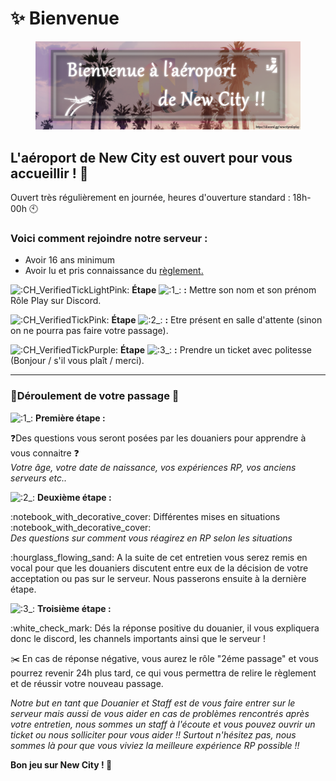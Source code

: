 # ✨ Bienvenue

<figure><img src="../.gitbook/assets/image (1) (1).png" alt=""><figcaption></figcaption></figure>

## L'aéroport de New City est ouvert pour vous accueillir ! 🎫

Ouvert très régulièrement en journée, heures d'ouverture standard : 18h-00h :clock10:

### Voici comment rejoindre notre serveur :&#x20;

* Avoir 16 ans minimum
* Avoir lu et pris connaissance du [règlement](broken-reference)[.](broken-reference)

<img src="https://cdn.discordapp.com/emojis/715585818504331355.gif?size=56&#x26;quality=lossless" alt=":CH_VerifiedTickLightPink:" data-size="line"> **Étape** <img src="https://cdn.discordapp.com/emojis/1138464274172366929.webp?size=56&#x26;quality=lossless" alt=":1_:" data-size="line"> **:** Mettre son nom et son prénom Rôle Play sur Discord.

<img src="https://cdn.discordapp.com/emojis/708621651226394644.gif?size=56&#x26;quality=lossless" alt=":CH_VerifiedTickPink:" data-size="line"> **Étape** <img src="https://cdn.discordapp.com/emojis/1138470493318553720.webp?size=56&#x26;quality=lossless" alt=":2_:" data-size="line"> **:** Etre présent en salle d'attente (sinon on ne pourra pas faire votre passage).

<img src="https://cdn.discordapp.com/emojis/704017074875269152.gif?size=56&#x26;quality=lossless" alt=":CH_VerifiedTickPurple:" data-size="line"> **Étape** <img src="https://cdn.discordapp.com/emojis/1138470527778951380.webp?size=56&#x26;quality=lossless" alt=":3_:" data-size="line"> **:** Prendre un ticket avec politesse (Bonjour / s'il vous plaît / merci).



***

### 🚨Déroulement de votre passage 🚨

<img src="https://cdn.discordapp.com/emojis/1138464274172366929.webp?size=56&#x26;quality=lossless" alt=":1_:" data-size="line"> **Première étape :**&#x20;

:question:Des questions vous seront posées par les douaniers pour apprendre à vous connaitre :question:\
_Votre âge, votre date de naissance, vos expériences RP, vos anciens serveurs etc.._

<img src="https://cdn.discordapp.com/emojis/1138470493318553720.webp?size=56&#x26;quality=lossless" alt=":2_:" data-size="line"> **Deuxième étape :**&#x20;

:notebook\_with\_decorative\_cover: Différentes mises en situations :notebook\_with\_decorative\_cover:\
_Des questions sur comment vous réagirez en RP selon les situations_

:hourglass\_flowing\_sand: A la suite de cet entretien vous serez remis en vocal pour que les douaniers discutent entre eux de la décision de votre acceptation ou pas sur le serveur. Nous passerons ensuite à la dernière étape.

<img src="https://cdn.discordapp.com/emojis/1138470527778951380.webp?size=56&#x26;quality=lossless" alt=":3_:" data-size="line"> **Troisième étape :**&#x20;

:white\_check\_mark: Dés la réponse positive du douanier, il vous expliquera donc le discord, les channels importants ainsi que le serveur !&#x20;

:scissors: En cas de réponse négative, vous aurez le rôle "2éme passage" et vous pourrez revenir 24h plus tard, ce qui vous permettra de relire le règlement et de réussir votre nouveau passage.

_Notre but en tant que Douanier et Staff est de vous faire entrer sur le serveur mais aussi de vous aider en cas de problèmes rencontrés après votre entretien, nous sommes un staff à l'écoute et vous pouvez ouvrir un ticket ou nous solliciter pour vous aider !! Surtout n'hésitez pas, nous sommes là pour que vous viviez la meilleure expérience RP possible !!_

**Bon jeu sur New City ! 🥳**


